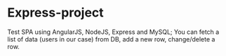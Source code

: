 # Express-project
Test SPA using AngularJS, NodeJS, Express and MySQL;
You can fetch a list of data (users in our case) from DB, add a new row, change/delete a row.
